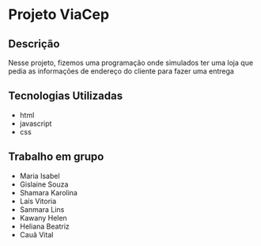 # Projeto ViaCep
## Descrição
Nesse projeto, fizemos uma programação onde simulados ter uma loja que pedia as informações de endereço do cliente para fazer uma entrega

## Tecnologias Utilizadas
* html
* javascript
* css
## Trabalho em grupo
* Maria Isabel
* Gislaine Souza
* Shamara Karolina
* Laís Vitoria
* Sanmara Lins
* Kawany Helen
* Heliana Beatriz
* Cauã Vital
